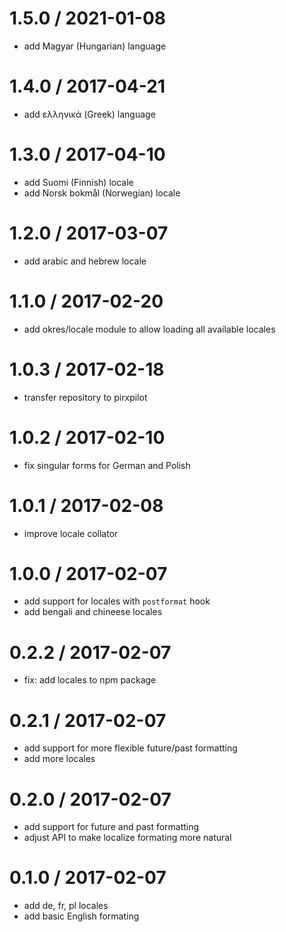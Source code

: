 
1.5.0 / 2021-01-08
==================

 * add Magyar (Hungarian) language

1.4.0 / 2017-04-21
==================

 * add ελληνικά (Greek) language

1.3.0 / 2017-04-10
==================

 * add Suomi (Finnish) locale
 * add Norsk bokmål (Norwegian) locale

1.2.0 / 2017-03-07
==================

 * add arabic and hebrew locale

1.1.0 / 2017-02-20
==================

 * add okres/locale module to allow loading all available locales

1.0.3 / 2017-02-18
==================

 * transfer repository to pirxpilot

1.0.2 / 2017-02-10
==================

 * fix singular forms for German and Polish

1.0.1 / 2017-02-08
==================

 * improve locale collator

1.0.0 / 2017-02-07
==================

 * add support for locales with `postformat` hook
 * add bengali and chineese locales

0.2.2 / 2017-02-07
==================

 * fix: add locales to npm package

0.2.1 / 2017-02-07
==================

 * add support for more flexible future/past formatting
 * add more locales

0.2.0 / 2017-02-07
==================

 * add support for future and past formatting
 * adjust API to make localize formating more natural

0.1.0 / 2017-02-07
==================

 * add de, fr, pl locales
 * add basic English formating
